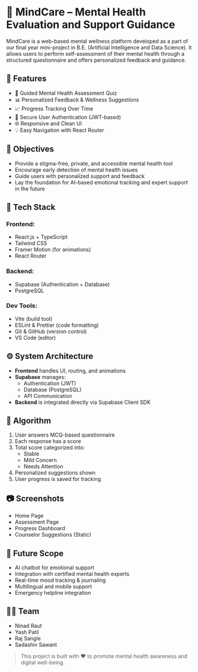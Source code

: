 # 🧠 MindCare – Mental Health Evaluation and Support Guidance

MindCare is a web-based mental wellness platform developed as a part of our final year mini-project in B.E. (Artificial Intelligence and Data Science). It allows users to perform self-assessment of their mental health through a structured questionnaire and offers personalized feedback and guidance.

## 🚀 Features

- 📝 Guided Mental Health Assessment Quiz
- 📊 Personalized Feedback & Wellness Suggestions
- 📈 Progress Tracking Over Time
- 🔐 Secure User Authentication (JWT-based)
- 🌐 Responsive and Clean UI
- 💡 Easy Navigation with React Router

## 🎯 Objectives

- Provide a stigma-free, private, and accessible mental health tool
- Encourage early detection of mental health issues
- Guide users with personalized support and feedback
- Lay the foundation for AI-based emotional tracking and expert support in the future

## 🧩 Tech Stack

### Frontend:
- React.js + TypeScript
- Tailwind CSS
- Framer Motion (for animations)
- React Router

### Backend:
- Supabase (Authentication + Database)
- PostgreSQL

### Dev Tools:
- Vite (build tool)
- ESLint & Prettier (code formatting)
- Git & GitHub (version control)
- VS Code (editor)

## ⚙️ System Architecture

- **Frontend** handles UI, routing, and animations
- **Supabase** manages:
  - Authentication (JWT)
  - Database (PostgreSQL)
  - API Communication
- **Backend** is integrated directly via Supabase Client SDK

## 🧠 Algorithm

1. User answers MCQ-based questionnaire
2. Each response has a score
3. Total score categorized into:
   - Stable
   - Mild Concern
   - Needs Attention
4. Personalized suggestions shown
5. User progress is saved for tracking

## 📷 Screenshots

- Home Page
- Assessment Page
- Progress Dashboard
- Counselor Suggestions (Static)


## 📌 Future Scope

- AI chatbot for emotional support
- Integration with certified mental health experts
- Real-time mood tracking & journaling
- Multilingual and mobile support
- Emergency helpline integration

## 🧑‍💻 Team

- Ninad Raut
- Yash Patil
- Raj Sangle
- Sadashiv Sawant


> This project is built with ❤️ to promote mental health awareness and digital well-being.
